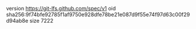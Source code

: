 version https://git-lfs.github.com/spec/v1
oid sha256:9f74bfe92785f1af9750e928dfe78be21e087d9f55e74f97d63c00f29d94ab8e
size 7222
